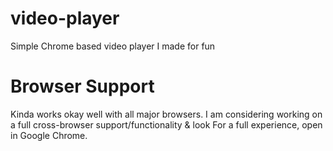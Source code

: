 # video-player
Simple Chrome based video player I made for fun

# Browser Support
Kinda works okay well with all major browsers. I am considering working on a full cross-browser support/functionality & look
For a full experience, open in Google Chrome.
